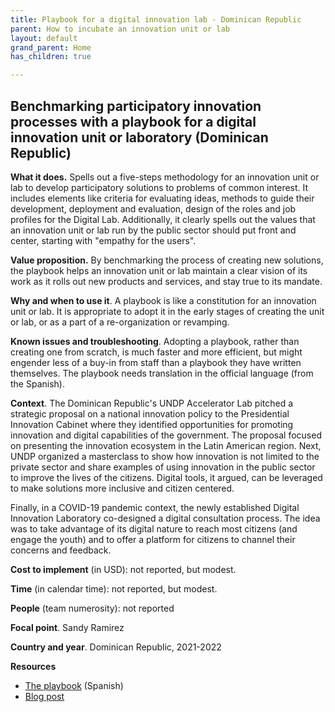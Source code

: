 ```yaml
---
title: Playbook for a digital innovation lab - Dominican Republic
parent: How to incubate an innovation unit or lab
layout: default
grand_parent: Home
has_children: true

---
```


## Benchmarking participatory innovation processes with a playbook for a digital innovation unit or laboratory (Dominican Republic)

**What it does.** Spells out a five-steps methodology for an innovation unit or lab to develop participatory solutions to problems of common interest. It includes elements like criteria for evaluating ideas, methods to guide their development, deployment and evaluation, design of the roles and job profiles for the Digital Lab. Additionally, it clearly spells out the values that an innovation unit or lab run by the public sector should put front and center, starting with "empathy for the users".

**Value proposition.** By benchmarking the process of creating new solutions, the playbook helps an innovation unit or lab maintain a clear vision of its work as it rolls out new products and services, and stay true to its mandate.

**Why and when to use it**. A playbook is like a constitution for an innovation unit or lab. It is appropriate to adopt it in the early stages of creating the unit or lab, or as a part of a re-organization or revamping.

**Known issues and troubleshooting**. Adopting a playbook, rather than creating one from scratch, is much faster and more efficient, but might engender less of a buy-in from staff than a playbook they have written themselves. The playbook needs translation in the official language (from the Spanish).

**Context**. The Dominican Republic's UNDP Accelerator Lab pitched a strategic proposal on a national innovation policy to the Presidential Innovation Cabinet where they identified opportunities for promoting innovation and digital capabilities of the government. The proposal focused on presenting the innovation ecosystem in the Latin American region. Next, UNDP organized a masterclass to show how innovation is not limited to the private sector and share examples of using innovation in the public sector to improve the lives of the citizens. Digital tools, it argued, can be leveraged to make solutions more inclusive and citizen centered.

Finally, in a COVID-19 pandemic context, the newly established Digital Innovation Laboratory co-designed a digital consultation process. The idea was to take advantage of its digital nature to reach most citizens (and engage the youth) and to offer a platform for citizens to channel their concerns and feedback.

**Cost to implement** (in USD): not reported, but modest.

**Time** (in calendar time): not reported, but modest.

**People** (team numerosity): not reported

**Focal point**. Sandy Ramirez

**Country and year**. Dominican Republic, 2021-2022

**Resources**

- [The playbook](https://undp.sharepoint.com/:b:/s/AcceleratorLabsNetwork/EYtr4ZB8qFdBvQfXyzME_vgBIqN5mHUScqG2aXkqZ3lg1Q?e=PsqVLD) (Spanish)
- [Blog post](https://www.undp.org/es/dominican-republic/blog/supporting-innovation-systemic-change-through-public-policy-case-dominican-republic)